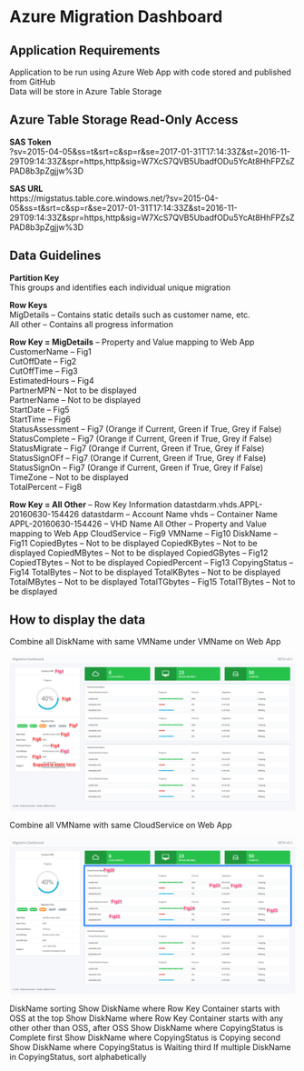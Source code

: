 <h1>Azure Migration Dashboard</h1>
<h2>Application Requirements</h2>
Application to be run using Azure Web App with code stored and published from GitHub
<br>Data will be store in Azure Table Storage
<h2>Azure Table Storage Read-Only Access</h2>
<b>SAS Token</b>
<br>?sv=2015-04-05&ss=t&srt=c&sp=r&se=2017-01-31T17:14:33Z&st=2016-11-29T09:14:33Z&spr=https,http&sig=W7XcS7QVB5UbadfODu5YcAt8HhFPZsZPAD8b3pZgjjw%3D
<p><b>SAS URL</b>
<br>https://migstatus.table.core.windows.net/?sv=2015-04-05&ss=t&srt=c&sp=r&se=2017-01-31T17:14:33Z&st=2016-11-29T09:14:33Z&spr=https,http&sig=W7XcS7QVB5UbadfODu5YcAt8HhFPZsZPAD8b3pZgjjw%3D
<h2>Data Guidelines</h2>
<b>Partition Key</b>
<br>This groups and identifies each individual unique migration
<p><b>Row Keys</b>
<br>MigDetails – Contains static details such as customer name, etc.
<br>All other – Contains all progress information
<p><b>Row Key = MigDetails</b> – Property and Value mapping to Web App
<br>CustomerName – Fig1
<br>CutOffDate – Fig2
<br>CutOffTime – Fig3
<br>EstimatedHours – Fig4
<br>PartnerMPN – Not to be displayed
<br>PartnerName – Not to be displayed
<br>StartDate – Fig5
<br>StartTime – Fig6
<br>StatusAssessment – Fig7 (Orange if Current, Green if True, Grey if False)
<br>StatusComplete – Fig7 (Orange if Current, Green if True, Grey if False)
<br>StatusMigrate – Fig7 (Orange if Current, Green if True, Grey if False)
<br>StatusSignOFf – Fig7 (Orange if Current, Green if True, Grey if False)
<br>StatusSignOn – Fig7 (Orange if Current, Green if True, Grey if False)
<br>TimeZone – Not to be displayed
<br>TotalPercent – Fig8

<p><b>Row Key = All Other</b> – Row Key Information
datastdarm.vhds.APPL-20160630-154426
datastdarm – Account Name
vhds – Container Name
APPL-20160630-154426 – VHD Name
All Other – Property and Value mapping to Web App
CloudService – Fig9
VMName – Fig10
DiskName – Fig11
CopiedBytes – Not to be displayed
CopiedKBytes – Not to be displayed
CopiedMBytes – Not to be displayed
CopiedGBytes – Fig12
CopiedTBytes – Not to be displayed 
CopiedPercent – Fig13
CopyingStatus – Fig14
TotalBytes – Not to be displayed
TotalKBytes – Not to be displayed
TotalMBytes – Not to be displayed
TotalTGbytes – Fig15
TotalTBytes – Not to be displayed
<h2>How to display the data</h2>
Combine all DiskName with same VMName under VMName on Web App

![alt tag](https://raw.githubusercontent.com/AKonCloud/MigStatus/master/app/MigStatus/MigStatusSec1.png)

Combine all VMName with same CloudService on Web App

![alt tag](https://raw.githubusercontent.com/AKonCloud/MigStatus/master/app/MigStatus/MigStatusSec2.png)

DiskName sorting
Show DiskName where Row Key Container starts with OSS at the top
Show DiskName where Row Key Container starts with any other other than OSS, after OSS
Show DiskName where CopyingStatus is Complete first
Show DiskName where CopyingStatus is Copying second
Show DiskName where CopyingStatus is Waiting third
If multiple DiskName in CopyingStatus, sort alphabetically

